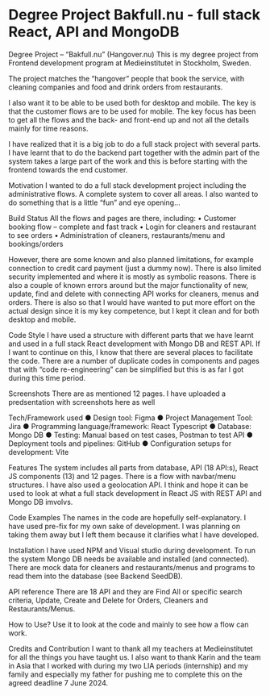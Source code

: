 # Degree Project Bakfull.nu - full stack React, API and MongoDB

Degree Project – “Bakfull.nu” (Hangover.nu)
This is my degree project from Frontend development program at Medieinstitutet in Stockholm, Sweden.

The project matches the “hangover” people that book the service, with cleaning companies and food and drink orders from restaurants.

I also want it to be able to be used both for desktop and mobile. The key is that the customer flows are to be used for mobile. The key focus has been to get all the flows and the back- and front-end up and not all the details mainly for time reasons. 

I have realized that it is a big job to do a full stack project with several parts. I have learnt that to do the backend part together with the admin part of the system takes a large part of the work and this is before starting with the frontend towards the end customer.

Motivation
I wanted to do a full stack development project including the administrative flows. A complete system to cover all areas. I also wanted to do something that is a little “fun” and eye opening…

Build Status
All the flows and pages are there, including:
•	Customer booking flow – complete and fast track
•	Login for cleaners and restaurant to see orders
•	Administration of cleaners, restaurants/menu and bookings/orders

However, there are some known and also planned limitations, for example connection to credit card payment (just a dummy now). There is also limited security implemented and where it is mostly as symbolic reasons. There is also a couple of known errors around but the major functionality of new, update, find and delete with connecting API works for cleaners, menus and orders.
There is also so that I would have wanted to put more effort on the actual design since it is my key competence, but I kept it clean and for both desktop and mobile.

Code Style
I have used a structure with different parts that we have learnt and used in a full stack React development with Mongo DB and REST API.
If I want to continue on this, I know that there are several places to facilitate the code. There are a number of duplicate codes in components and pages that with “code re-engineering” can be simplified but this is as far I got during this time period.

Screenshots
There are as mentioned 12 pages. I have uploaded a predsentation with screenshots here as well
 
Tech/Framework used
●	Design tool: Figma
●	Project Management Tool: Jira
●	Programming language/framework: React Typescript
●	Database: Mongo DB
●	Testing: Manual based on test cases, Postman to test API
●	Deployment tools and pipelines: GitHub
●	Configuration setups for development: Vite

Features
The system includes all parts from database, API (18 API:s), React JS components (13) and 12 pages.
There is a flow with navbar/menu structures. I have also used a geolocation API.
I think and hope it can be used to look at what a full stack development in React JS with REST API and Mongo DB imvolvs.

Code Examples
The names in the code are hopefully self-explanatory. I have used pre-fix for my own sake of development. I was planning on taking them away but I left them because it clarifies what I have developed.

Installation
I have used NPM and Visual studio during development. To run the system Mongo DB needs be available and installed (and connected).
There are mock data for cleaners and restaurants/menus and programs to read them into the database (see Backend SeedDB).

API reference
There are 18 API and they are Find All or specific search criteria, Update, Create and Delete for Orders, Cleaners and Restaurants/Menus.

How to Use?
Use it to look at the code and mainly to see how a flow can work.

Credits and Contribution
I want to thank all my teachers at Medieinstitutet for all the things you have taught us. I also want to thank Karin and the team in Asia that I worked with during my two LIA periods (internship) and my family and especially my father for pushing me to complete this on the agreed deadline 7 June 2024.

